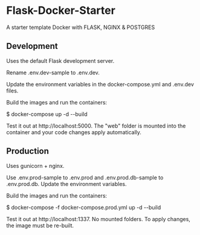 # Flask-Docker-Starter
A starter template Docker with FLASK, NGINX &amp; POSTGRES

## Development
Uses the default Flask development server.

Rename .env.dev-sample to .env.dev.

Update the environment variables in the docker-compose.yml and .env.dev files.

Build the images and run the containers:

$ docker-compose up -d --build

Test it out at http://localhost:5000. The "web" folder is mounted into the container and your code changes apply automatically.

## Production
Uses gunicorn + nginx.

Use .env.prod-sample to .env.prod and .env.prod.db-sample to .env.prod.db. Update the environment variables.

Build the images and run the containers:

$ docker-compose -f docker-compose.prod.yml up -d --build

Test it out at http://localhost:1337. No mounted folders. To apply changes, the image must be re-built.
